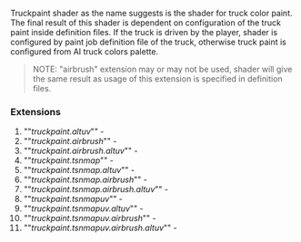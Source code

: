 Truckpaint shader as the name suggests is the shader for truck color paint. The final result of this shader is dependent on configuration of the truck paint inside definition files. If the truck is driven by the player, shader is configured by paint job definition file of the truck, otherwise truck paint is configured from AI truck colors palette.

> NOTE: "airbrush" extension may or may not be used, shader will give the same result as usage of this extension is specified in definition files.


### Extensions

1. ""*truckpaint.altuv*"" - 
2. ""*truckpaint.airbrush*"" - 
3. ""*truckpaint.airbrush.altuv*"" - 
4. ""*truckpaint.tsnmap*"" - 
5. ""*truckpaint.tsnmap.altuv*"" - 
6. ""*truckpaint.tsnmap.airbrush*"" - 
7. ""*truckpaint.tsnmap.airbrush.altuv*"" - 
8. ""*truckpaint.tsnmapuv*"" - 
9. ""*truckpaint.tsnmapuv.altuv*"" - 
10. ""*truckpaint.tsnmapuv.airbrush*"" - 
11. ""*truckpaint.tsnmapuv.airbrush.altuv*"" - 